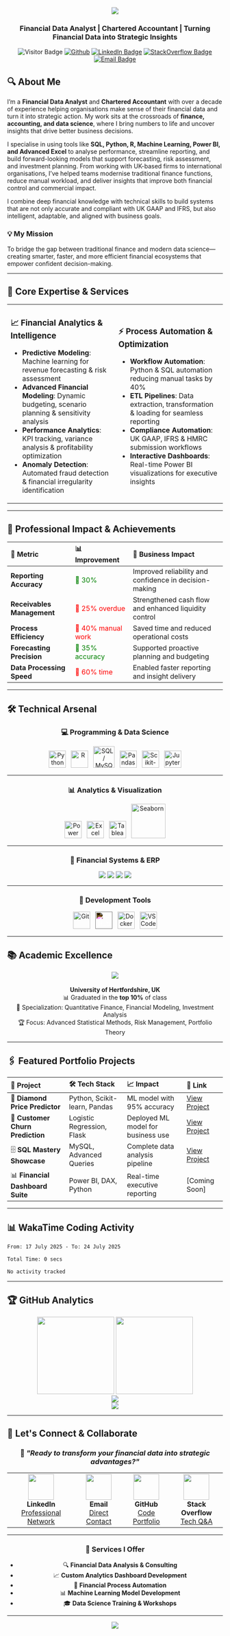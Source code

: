 <h1 align="center">
  <img src="https://readme-typing-svg.herokuapp.com/?font=Avenir&size=35&center=true&vCenter=true&width=500&height=70&duration=4000&lines=Hi+There!+👋;I'm+Teslim+Adeyanju;Financial+Data+Analyst!+🧙‍♂️" />
</h1>

### <div align="center"><b>Financial Data Analyst | Chartered Accountant | Turning Financial Data into Strategic Insights</b></div>

<div align="center">
  
![Visitor Badge](https://komarev.com/ghpvc/?username=TeslimAdeyanju&style=for-the-badge&color=blue&label=Profile+Views)
[![Github](https://img.shields.io/github/followers/TeslimAdeyanju?label=Follow&style=for-the-badge&logo=github&color=blue)](https://github.com/TeslimAdeyanju)
[![LinkedIn Badge](https://img.shields.io/badge/-LinkedIn-0e76a8?style=for-the-badge&logo=linkedin&logoColor=white)](https://www.linkedin.com/in/adeyanjuteslimuthman/)
[![StackOverflow Badge](https://img.shields.io/badge/-Stack%20Overflow-FE7A16?style=for-the-badge&logo=stack-overflow&logoColor=white)](https://stackoverflow.com/users/22923896/teslim)
[![Email Badge](https://img.shields.io/badge/-Email-c14438?style=for-the-badge&logo=Gmail&logoColor=white)](mailto:info@adeyanjuteslim.co.uk)

</div>


## 🔍 About Me

I’m a **Financial Data Analyst** and **Chartered Accountant** with over a decade of experience helping organisations make sense of their financial data and turn it into strategic action. My work sits at the crossroads of **finance, accounting, and data science**, where I bring numbers to life and uncover insights that drive better business decisions.

I specialise in using tools like **SQL, Python, R, Machine Learning, Power BI, and Advanced Excel** to analyse performance, streamline reporting, and build forward-looking models that support forecasting, risk assessment, and investment planning. From working with UK-based firms to international organisations, I’ve helped teams modernise traditional finance functions, reduce manual workload, and deliver insights that improve both financial control and commercial impact.

I combine deep financial knowledge with technical skills to build systems that are not only accurate and compliant with UK GAAP and IFRS, but also intelligent, adaptable, and aligned with business goals.

### 💡 My Mission

To bridge the gap between traditional finance and modern data science—creating smarter, faster, and more efficient financial ecosystems that empower confident decision-making.


---

## 🧠 Core Expertise & Services

<table>
<tr>
<td width="50%">

### 📈 **Financial Analytics & Intelligence**

-  **Predictive Modeling**: Machine learning for revenue forecasting & risk assessment
- **Advanced Financial Modeling**: Dynamic budgeting, scenario planning & sensitivity analysis
- **Performance Analytics**: KPI tracking, variance analysis & profitability optimization
-  **Anomaly Detection**: Automated fraud detection & financial irregularity identification

</td>
<td width="50%">

### ⚡ **Process Automation & Optimization**

- **Workflow Automation**: Python & SQL automation reducing manual tasks by 40%
- **ETL Pipelines**: Data extraction, transformation & loading for seamless reporting
- **Compliance Automation**: UK GAAP, IFRS & HMRC submission workflows
- **Interactive Dashboards**: Real-time Power BI visualizations for executive insights

</td>
</tr>
</table>

---

##  💎 Professional Impact & Achievements

<div align="center">

<table>
  <thead>
    <tr>
      <th align="left">🎯 <strong>Metric</strong></th>
      <th align="left">📊 <strong>Improvement</strong></th>
      <th align="left">💼 <strong>Business Impact</strong></th>
    </tr>
  </thead>
  <tbody>
    <tr>
      <td><strong>Reporting Accuracy</strong></td>
      <td><span style="color:green;">🔼 30%</span></td>
      <td>Improved reliability and confidence in decision-making</td>
    </tr>
    <tr>
      <td><strong>Receivables Management</strong></td>
      <td><span style="color:red;">🔽 25% overdue</span></td>
      <td>Strengthened cash flow and enhanced liquidity control</td>
    </tr>
    <tr>
      <td><strong>Process Efficiency</strong></td>
      <td><span style="color:red;">🔽 40% manual work</span></td>
      <td>Saved time and reduced operational costs</td>
    </tr>
    <tr>
      <td><strong>Forecasting Precision</strong></td>
      <td><span style="color:green;">🔼 35% accuracy</span></td>
      <td>Supported proactive planning and budgeting</td>
    </tr>
    <tr>
      <td><strong>Data Processing Speed</strong></td>
      <td><span style="color:red;">🔽 60% time</span></td>
      <td>Enabled faster reporting and insight delivery</td>
    </tr>
  </tbody>
</table>

</div>


---

## 🛠️ Technical Arsenal

<div align="center">

### 💻 **Programming & Data Science**

<p>
  <img src="https://cdn.jsdelivr.net/gh/devicons/devicon/icons/python/python-original.svg" width="40" title="Python" />&nbsp;&nbsp;
  <img src="https://cdn.jsdelivr.net/gh/devicons/devicon/icons/r/r-original.svg" width="40" title="R" />&nbsp;&nbsp;
  <img src="https://cdn.jsdelivr.net/gh/devicons/devicon/icons/mysql/mysql-original-wordmark.svg" width="50" title="SQL / MySQL" />&nbsp;&nbsp;
  <img src="https://pandas.pydata.org/static/img/pandas_mark.svg" width="40" title="Pandas" />&nbsp;&nbsp;
  <img src="https://upload.wikimedia.org/wikipedia/commons/0/05/Scikit_learn_logo_small.svg" width="40" title="Scikit-Learn" />&nbsp;&nbsp;
  <img src="https://cdn.jsdelivr.net/gh/devicons/devicon/icons/jupyter/jupyter-original.svg" width="40" title="Jupyter" />
</p>

<hr/>

### 📊 **Analytics & Visualization**

<p>
  <img src="https://img.icons8.com/color/48/000000/power-bi.png" width="40" title="Power BI" />&nbsp;&nbsp;
  <img src="https://img.icons8.com/color/48/000000/microsoft-excel-2019.png" width="40" title="Excel" />&nbsp;&nbsp;
  <img src="https://cdn.worldvectorlogo.com/logos/tableau-software.svg" width="40" title="Tableau" />&nbsp;&nbsp;
  <img src="https://seaborn.pydata.org/_static/logo-wide-lightbg.svg" width="80" title="Seaborn" />
</p>

<hr/>

### 💼 **Financial Systems & ERP**

<p>
  <img src="https://img.shields.io/badge/Xero-13B5EA?style=for-the-badge&logo=xero&logoColor=white" />
  <img src="https://img.shields.io/badge/Sage-10AC84?style=for-the-badge&logo=sage&logoColor=white" />
  <img src="https://img.shields.io/badge/Dynamics%20365-0078D4?style=for-the-badge&logo=microsoft&logoColor=white" />
  <img src="https://img.shields.io/badge/QuickBooks-0077C5?style=for-the-badge&logo=quickbooks&logoColor=white" />
</p>

<hr/>

### 🔧 **Development Tools**

<p>
  <img src="https://cdn.jsdelivr.net/gh/devicons/devicon/icons/git/git-original.svg" width="40" title="Git" />&nbsp;&nbsp;
  <img src="https://cdn.jsdelivr.net/gh/devicons/devicon/icons/github/github-original.svg" width="40" title="GitHub" style="filter: invert(100%) brightness(200%);" />&nbsp;&nbsp;
  <img src="https://cdn.jsdelivr.net/gh/devicons/devicon/icons/docker/docker-original.svg" width="40" title="Docker" />&nbsp;&nbsp;
  <img src="https://cdn.jsdelivr.net/gh/devicons/devicon/icons/vscode/vscode-original.svg" width="40" title="VS Code" />
</p>

</div>



---


## 📚 Academic Excellence

<div align="center">
  <img src="https://img.shields.io/badge/🎓_MSc_Finance_&_Investment_Banking-Distinction-gold?style=for-the-badge" />
  <br><br>
  <strong>University of Hertfordshire, UK</strong><br>
  📊 Graduated in the <strong>top 10%</strong> of class<br>
  🎯 Specialization: Quantitative Finance, Financial Modeling, Investment Analysis<br>
  🏆 Focus: Advanced Statistical Methods, Risk Management, Portfolio Theory
</div>

---


## 🖇️ Featured Portfolio Projects

<div align="center">

| 🚀 **Project**                   | 🛠️ **Tech Stack**            | 📈 **Impact**                      | 🔗 **Link**                                                                                                      |
| :------------------------------- | :--------------------------- | :--------------------------------- | :--------------------------------------------------------------------------------------------------------------- |
| 💎 **Diamond Price Predictor**   | Python, Scikit-learn, Pandas | ML model with 95% accuracy         | [View Project](https://github.com/TeslimAdeyanju/4-Portfolio-SDS-CP023-diamond-price-predictor)                  |
| 🔄 **Customer Churn Prediction** | Logistic Regression, Flask   | Deployed ML model for business use | [View Project](https://github.com/TeslimAdeyanju/5-Portfolio-Midterm-Sales-Forecasting-with-Logistic-Regression) |
| 🗄️ **SQL Mastery Showcase**      | MySQL, Advanced Queries      | Complete data analysis pipeline    | [View Project](https://github.com/TeslimAdeyanju/1-Portfolio-MySQL-Journey-Fundamentals-to-Advanced-Mastery)     |
| 📊 **Financial Dashboard Suite** | Power BI, DAX, Python        | Real-time executive reporting      | [Coming Soon]                                                                                                    |

</div>

---

## 📊 WakaTime Coding Activity

<!--START_SECTION:waka-->

```txt
From: 17 July 2025 - To: 24 July 2025

Total Time: 0 secs

No activity tracked
```

<!--END_SECTION:waka-->

---

## 🏆 GitHub Analytics

<div align="center">
  <img height="180em" src="https://github-readme-stats.vercel.app/api?username=TeslimAdeyanju&show_icons=true&theme=radical&hide_border=true&count_private=true" />
  <img height="180em" src="https://github-readme-stats.vercel.app/api/top-langs/?username=TeslimAdeyanju&layout=compact&theme=radical&hide_border=true&langs_count=8" />
</div>

<div align="center">
  <img src="https://github-readme-streak-stats.herokuapp.com/?user=TeslimAdeyanju&theme=radical&hide_border=true" />
</div>

<div align="center">
  <img src="https://github-readme-activity-graph.vercel.app/graph?username=TeslimAdeyanju&theme=react-dark&hide_border=true" />
</div>

---

## 🤝 Let's Connect & Collaborate

<div align="center">

### 💬 _"Ready to transform your financial data into strategic advantages?"_

<table>
<tr>
<td align="center">
  <img src="https://media.giphy.com/media/LnQjpWaON8nhr21vNW/giphy.gif" width="60">
  <br><strong>LinkedIn</strong><br>
  <a href="https://www.linkedin.com/in/adeyanjuteslimuthman/">Professional Network</a>
</td>
<td align="center">
  <img src="https://media.giphy.com/media/KzJkzjggfGN5Py6nkT/giphy.gif" width="60">
  <br><strong>Email</strong><br>
  <a href="mailto:info@adeyanjuteslim.co.uk">Direct Contact</a>
</td>
<td align="center">
  <img src="https://media.giphy.com/media/du3J3cXyzhj75IOgvA/giphy.gif" width="60">
  <br><strong>GitHub</strong><br>
  <a href="https://github.com/TeslimAdeyanju">Code Portfolio</a>
</td>
<td align="center">
  <img src="https://media.giphy.com/media/TEnXkcsHrP4YedChhA/giphy.gif" width="60">
  <br><strong>Stack Overflow</strong><br>
  <a href="https://stackoverflow.com/users/22923896/teslim">Tech Q&A</a>
</td>
</tr>
</table>

---

### 🎯 Services I Offer

- 🔍 **Financial Data Analysis & Consulting**
- 📈 **Custom Analytics Dashboard Development**
- 🤖 **Financial Process Automation**
- 📊 **Machine Learning Model Development**
- 🎓 **Data Science Training & Workshops**

</div>

---

<div align="center">
  <img src="https://capsule-render.vercel.app/api?type=waving&color=gradient&height=100&section=footer"/>
</div>
